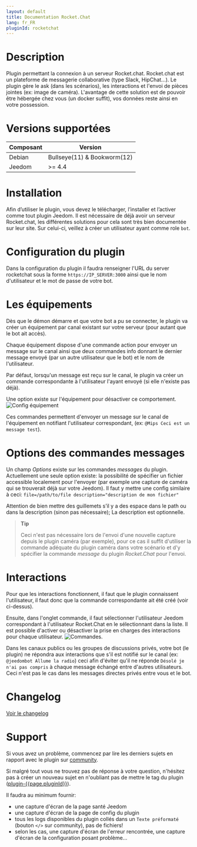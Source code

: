 ```yaml
---
layout: default
title: Documentation Rocket.Chat
lang: fr_FR
pluginId: rocketchat
---
```


# Description

Plugin permettant la connexion à un serveur Rocket.chat. Rocket.chat est un plateforme de messagerie collaborative (type Slack, HipChat...).
Le plugin gère le ask (dans les scénarios), les interactions et l'envoi de pièces jointes (ex: image de caméra).
L'avantage de cette solution est de pouvoir être hébergée chez vous (un docker suffit), vos données reste ainsi en votre possession.

# Versions supportées

| Composant | Version                     |
|-----------|-----------------------------|
| Debian    | Bullseye(11) & Bookworm(12) |
| Jeedom    | >= 4.4                      |

# Installation

Afin d’utiliser le plugin, vous devez le télécharger, l’installer et l’activer comme tout plugin Jeedom.
Il est nécessaire de déjà avoir un serveur Rocket.chat, les différentes solutions pour cela sont très bien documentée sur leur site.
Sur celui-ci, veillez à créer un utilisateur ayant comme role `bot`.

# Configuration du plugin

Dans la configuration du plugin il faudra renseigner l'URL du server rocketchat sous la forme `https://IP_SERVER:3000` ainsi que le nom d'utilisateur et le mot de passe de votre bot.

# Les équipements

Dès que le démon démarre et que votre bot a pu se connecter, le plugin va créer un équipement par canal existant sur votre serveur (pour autant que le bot ait accès).

Chaque équipement dispose d'une commande action pour envoyer un message sur le canal ainsi que deux commandes info donnant le dernier message envoyé (par un autre utilisateur que le bot) et le nom de l'utilisateur.

Par défaut, lorsqu'un message est reçu sur le canal, le plugin va créer un commande correspondante à l'utilisateur l'ayant envoyé (si elle n'existe pas déjà).

Une option existe sur l'équipement pour désactiver ce comportement.
![Config équipement](../images/device.png "Config équipement")

Ces commandes permettent d'envoyer un message sur le canal de l'équipement en notifiant l'utilisateur correspondant, (ex: `@Mips Ceci est un message test`).

# Options des commandes messages

Un champ *Options* existe sur les commandes *messages* du plugin. Actuellement une seule option existe: la possibilité de spécifier un fichier accessible localement pour l'envoyer (par exemple une capture de caméra qui se trouverait déjà sur votre Jeedom).
Il faut y mettre une config similaire à ceci: `file=/path/to/file description="description de mon fichier"`

Attention de bien mettre des guillemets s’il y a des espace dans le path ou dans la description (sinon pas nécessaire); La description est optionnelle.

> **Tip**
>
> Ceci n'est pas nécessaire lors de l'envoi d'une nouvelle capture depuis le plugin caméra (par exemple), pour ce cas il suffit d'utiliser la commande adéquate du plugin caméra dans votre scénario et d'y spécifier la commande *message* du plugin *Rocket.Chat* pour l'envoi.

# Interactions

Pour que les interactions fonctionnent, il faut que le plugin connaissent l'utilisateur, il faut donc que la commande correspondante ait été créé (voir ci-dessus).

Ensuite, dans l'onglet commande, il faut sélectionner l'utilisateur Jeedom correspondant à l'utilisateur Rocket.Chat en le sélectionnant dans la liste. Il est possible d'activer ou désactiver la prise en charges des interactions pour chaque utilisateur.
![Commandes](../images/commands.png "Commandes").

Dans les canaux publics ou les groupes de discussions privés, votre bot (le plugin) ne répondra aux interactions que s'il est notifié sur le canal (ex: `@jeedombot Allume la radio`) ceci afin d'éviter qu'il ne réponde `Désolé je n'ai pas compris` à chaque message échangé entre d'autres utilisateurs.
Ceci n'est pas le cas dans les messages directes privés entre vous et le bot.

# Changelog

[Voir le changelog](./changelog)

# Support

Si vous avez un problème, commencez par lire les derniers sujets en rapport avec le plugin sur [community]({{site.forum}}/tag/plugin-{{page.pluginId}}).

Si malgré tout vous ne trouvez pas de réponse à votre question, n'hésitez pas à créer un nouveau sujet en n'oubliant pas de mettre le tag du plugin ([plugin-{{page.pluginId}}]({{site.forum}}/tag/plugin-{{page.pluginId}})).

Il faudra au minimum fournir:

- une capture d'écran de la page santé Jeedom
- une capture d'écran de la page de config du plugin
- tous les logs disponibles du plugin collés dans un `Texte préformaté` (bouton `</>` sur community), pas de fichiers!
- selon les cas, une capture d'écran de l'erreur rencontrée, une capture d'écran de la configuration posant problème...
